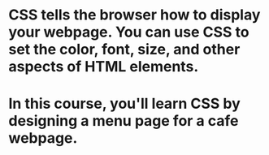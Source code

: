 # CSS tells the browser how to display your webpage. You can use CSS to set the color, font, size, and other aspects of HTML elements.

# In this course, you'll learn CSS by designing a menu page for a cafe webpage.